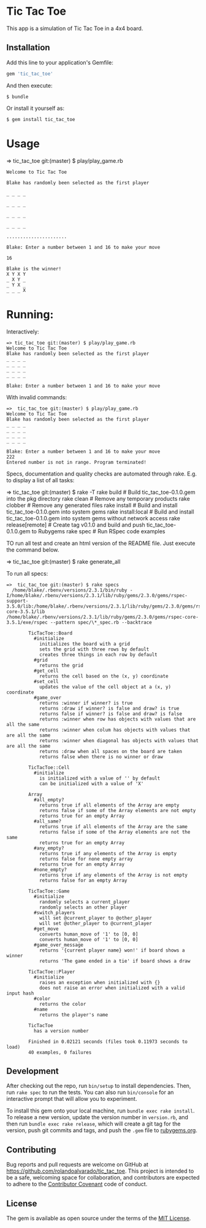# Tic Tac Toe

This app is a simulation of Tic Tac Toe in a 4x4 board.

## Installation

Add this line to your application's Gemfile:

```ruby
gem 'tic_tac_toe'
```

And then execute:

    $ bundle

Or install it yourself as:

    $ gem install tic_tac_toe

# Usage

  => tic_tac_toe git:(master) $ play/play_game.rb
    
    Welcome to Tic Tac Toe
    
    Blake has randomly been selected as the first player
    
    _ _ _ _
    
    _ _ _ _
    
    _ _ _ _
    
    _ _ _ _
    
    ...................... 
    
    Blake: Enter a number between 1 and 16 to make your move 
    
    16 
  
    Blake is the winner! 
    X Y X Y
    _ X Y _
    _ Y X _
    _ _ _ X

  
# Running:

  Interactively:

    => tic_tac_toe git:(master) $ play/play_game.rb
    Welcome to Tic Tac Toe
    Blake has randomly been selected as the first player
    _ _ _ _
    _ _ _ _
    _ _ _ _
    _ _ _ _

    Blake: Enter a number between 1 and 16 to make your move

  With invalid commands:

    =>  tic_tac_toe git:(master) $ play/play_game.rb
    Welcome to Tic Tac Toe
    Blake has randomly been selected as the first player
    _ _ _ _
    _ _ _ _
    _ _ _ _
    _ _ _ _

    Blake: Enter a number between 1 and 16 to make your move
    222
    Entered number is not in range. Program terminated!

  Specs, documentation and quality checks are automated through rake.  E.g. to display a list of all tasks:

  =>  tic_tac_toe git:(master) $ rake -T
  rake build            # Build tic_tac_toe-0.1.0.gem into the pkg directory
  rake clean            # Remove any temporary products
  rake clobber          # Remove any generated files
  rake install          # Build and install tic_tac_toe-0.1.0.gem into system gems
  rake install:local    # Build and install tic_tac_toe-0.1.0.gem into system gems without network access
  rake release[remote]  # Create tag v0.1.0 and build and push tic_tac_toe-0.1.0.gem to Rubygems
  rake spec             # Run RSpec code examples

  
  TO run all test and create an html version of the README file. Just execute the command below.

  =>  tic_tac_toe git:(master) $ rake generate_all


  To run all specs:

    =>  tic_tac_toe git:(master) $ rake specs
      /home/blake/.rbenv/versions/2.3.1/bin/ruby -I/home/blake/.rbenv/versions/2.3.1/lib/ruby/gems/2.3.0/gems/rspec-support-3.5.0/lib:/home/blake/.rbenv/versions/2.3.1/lib/ruby/gems/2.3.0/gems/rspec-core-3.5.1/lib /home/blake/.rbenv/versions/2.3.1/lib/ruby/gems/2.3.0/gems/rspec-core-3.5.1/exe/rspec --pattern spec/\*_spec.rb --backtrace

			TicTacToe::Board
			  #initialize
			    initializes the board with a grid
			    sets the grid with three rows by default
			    creates three things in each row by default
			  #grid
			    returns the grid
			  #get_cell
			    returns the cell based on the (x, y) coordinate
			  #set_cell
			    updates the value of the cell object at a (x, y) coordinate
			  #game_over
			    returns :winner if winner? is true
			    returns :draw if winner? is false and draw? is true
			    returns false if winner? is false and draw? is false
			    returns :winner when row has objects with values that are all the same
			    returns :winner when colum has objects with values that are all the same
			    returns :winner when diagonal has objects with values that are all the same
			    returns :draw when all spaces on the board are taken
			    returns false when there is no winner or draw

			TicTacToe::Cell
			  #initialize
			    is initialized with a value of '' by default
			    can be initialized with a value of 'X'

			Array
			  #all_empty?
			    returns true if all elements of the Array are empty
			    returns false if some of the Array elements are not empty
			    returns true for an empty Array
			  #all_same?
			    returns true if all elements of the Array are the same
			    returns false if some of the Array elements are not the same
			    returns true for an empty Array
			  #any_empty?
			    returns true if any elements of the Array is empty
			    returns false for none empty array
			    returns true for an empty Array
			  #none_empty?
			    returns true if any elements of the Array is not empty
			    returns false for an empty Array

			TicTacToe::Game
			  #initialize
			    randomly selects a current_player
			    randomly selects an other player
			  #switch_players
			    will set @current_player to @other_player
			    will set @other_player to @current_player
			  #get_move
			    converts human_move of '1' to [0, 0]
			    converts human_move of '1' to [0, 0]
			  #game_over_message
			    returns '{current player name} won!' if board shows a winner
			    returns 'The game ended in a tie' if board shows a draw

			TicTacToe::Player
			  #initialize
			    raises an exception when initialized with {}
			    does not raise an error when initialized with a valid input hash
			  #color
			    returns the color
			  #name
			    returns the player's name

			TicTacToe
			  has a version number

			Finished in 0.02121 seconds (files took 0.11973 seconds to load)
			40 examples, 0 failures

## Development

After checking out the repo, run `bin/setup` to install dependencies. Then, run `rake spec` to run the tests. You can also run `bin/console` for an interactive prompt that will allow you to experiment.

To install this gem onto your local machine, run `bundle exec rake install`. To release a new version, update the version number in `version.rb`, and then run `bundle exec rake release`, which will create a git tag for the version, push git commits and tags, and push the `.gem` file to [rubygems.org](https://rubygems.org).

## Contributing

Bug reports and pull requests are welcome on GitHub at https://github.com/rolandoalvarado/tic_tac_toe. This project is intended to be a safe, welcoming space for collaboration, and contributors are expected to adhere to the [Contributor Covenant](http://contributor-covenant.org) code of conduct.


## License

The gem is available as open source under the terms of the [MIT License](http://opensource.org/licenses/MIT).


